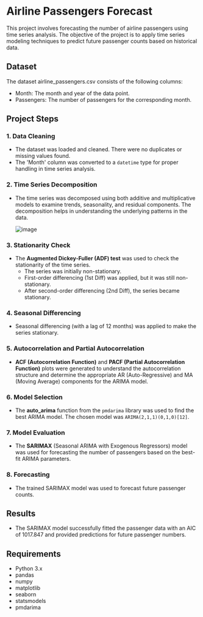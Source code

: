 
# Airline Passengers Forecast

This project involves forecasting the number of airline passengers using time series analysis. The objective of the project is to apply time series modeling techniques to predict future passenger counts based on historical data.


## Dataset

The dataset airline_passengers.csv consists of the following columns:

- Month: The month and year of the data point.
- Passengers: The number of passengers for the corresponding month.
## Project Steps

### 1. Data Cleaning
- The dataset was loaded and cleaned. There were no duplicates or missing values found.
- The 'Month' column was converted to a `datetime` type for proper handling in time series analysis.

### 2. Time Series Decomposition
- The time series was decomposed using both additive and multiplicative models to examine trends, seasonality, and residual components. The decomposition helps in understanding the underlying patterns in the data.

  ![image](https://github.com/user-attachments/assets/a8952687-b1ab-4e75-b4e0-eb6b6d8ab7de)

### 3. Stationarity Check
- The **Augmented Dickey-Fuller (ADF) test** was used to check the stationarity of the time series.
  - The series was initially non-stationary.
  - First-order differencing (1st Diff) was applied, but it was still non-stationary.
  - After second-order differencing (2nd Diff), the series became stationary.

### 4. Seasonal Differencing
- Seasonal differencing (with a lag of 12 months) was applied to make the series stationary.

### 5. Autocorrelation and Partial Autocorrelation
- **ACF (Autocorrelation Function)** and **PACF (Partial Autocorrelation Function)** plots were generated to understand the autocorrelation structure and determine the appropriate AR (Auto-Regressive) and MA (Moving Average) components for the ARIMA model.

### 6. Model Selection
- The **auto_arima** function from the `pmdarima` library was used to find the best ARIMA model. The chosen model was `ARIMA(2,1,1)(0,1,0)[12]`.

### 7. Model Evaluation
- The **SARIMAX** (Seasonal ARIMA with Exogenous Regressors) model was used for forecasting the number of passengers based on the best-fit ARIMA parameters.

### 8. Forecasting
- The trained SARIMAX model was used to forecast future passenger counts.



## Results

- The SARIMAX model successfully fitted the passenger data with an AIC of 1017.847 and provided predictions for future passenger numbers.
## Requirements

- Python 3.x
- pandas
- numpy
- matplotlib
- seaborn
- statsmodels
- pmdarima
